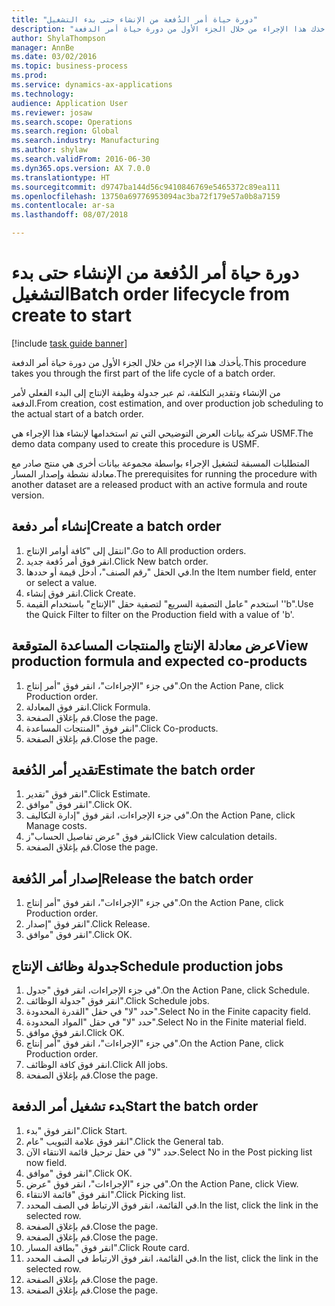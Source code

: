 ```yaml
--- 
title: "دورة حياة أمر الدُفعة من الإنشاء حتى بدء التشغيل"
description: "يأخذك هذا الإجراء من خلال الجزء الأول من دورة حياة أمر الدفعة."
author: ShylaThompson
manager: AnnBe
ms.date: 03/02/2016
ms.topic: business-process
ms.prod: 
ms.service: dynamics-ax-applications
ms.technology: 
audience: Application User
ms.reviewer: josaw
ms.search.scope: Operations
ms.search.region: Global
ms.search.industry: Manufacturing
ms.author: shylaw
ms.search.validFrom: 2016-06-30
ms.dyn365.ops.version: AX 7.0.0
ms.translationtype: HT
ms.sourcegitcommit: d9747ba144d56c9410846769e5465372c89ea111
ms.openlocfilehash: 13750a69776953094ac3ba72f179e57a0b8a7159
ms.contentlocale: ar-sa
ms.lasthandoff: 08/07/2018

---
```

# <a name="batch-order-lifecycle-from-create-to-start"></a><span data-ttu-id="2dcb5-103">دورة حياة أمر الدُفعة من الإنشاء حتى بدء التشغيل</span><span class="sxs-lookup"><span data-stu-id="2dcb5-103">Batch order lifecycle from create to start</span></span>

[!include [task guide banner](../../includes/task-guide-banner.md)]

<span data-ttu-id="2dcb5-104">يأخذك هذا الإجراء من خلال الجزء الأول من دورة حياة أمر الدفعة.</span><span class="sxs-lookup"><span data-stu-id="2dcb5-104">This procedure takes you through the first part of the life cycle of a batch order.</span></span>

<span data-ttu-id="2dcb5-105">من الإنشاء وتقدير التكلفة، ثم عبر جدولة وظيفة الإنتاج إلى البدء الفعلي لأمر الدفعة.</span><span class="sxs-lookup"><span data-stu-id="2dcb5-105">From creation, cost estimation, and over production job scheduling to the actual start of a batch order.</span></span>



<span data-ttu-id="2dcb5-106">شركة بيانات العرض التوضيحي التي تم استخدامها لإنشاء هذا الإجراء هي USMF.</span><span class="sxs-lookup"><span data-stu-id="2dcb5-106">The demo data company used to create this procedure is USMF.</span></span> 



<span data-ttu-id="2dcb5-107">المتطلبات المسبقة لتشغيل الإجراء بواسطة مجموعة بيانات أخرى هي منتج صادر مع معادلة نشطة وإصدار المسار.</span><span class="sxs-lookup"><span data-stu-id="2dcb5-107">The prerequisites for running the procedure with another dataset are a released product with an active formula and route version.</span></span>


## <a name="create-a-batch-order"></a><span data-ttu-id="2dcb5-108">إنشاء أمر دفعة</span><span class="sxs-lookup"><span data-stu-id="2dcb5-108">Create a batch order</span></span>
1. <span data-ttu-id="2dcb5-109">انتقل إلى "كافة أوامر الإنتاج".</span><span class="sxs-lookup"><span data-stu-id="2dcb5-109">Go to All production orders.</span></span>
2. <span data-ttu-id="2dcb5-110">انقر فوق أمر دُفعة جديد.</span><span class="sxs-lookup"><span data-stu-id="2dcb5-110">Click New batch order.</span></span>
3. <span data-ttu-id="2dcb5-111">في الحقل "رقم الصنف"، أدخل قيمة أو حددها.</span><span class="sxs-lookup"><span data-stu-id="2dcb5-111">In the Item number field, enter or select a value.</span></span>
4. <span data-ttu-id="2dcb5-112">انقر فوق إنشاء.</span><span class="sxs-lookup"><span data-stu-id="2dcb5-112">Click Create.</span></span>
5. <span data-ttu-id="2dcb5-113">استخدم "عامل التصفية السريع" لتصفية حقل "الإنتاج" باستخدام القيمة ''b".</span><span class="sxs-lookup"><span data-stu-id="2dcb5-113">Use the Quick Filter to filter on the Production field with a value of 'b'.</span></span>

## <a name="view-production-formula-and-expected-co-products"></a><span data-ttu-id="2dcb5-114">عرض معادلة الإنتاج والمنتجات المساعدة المتوقعة</span><span class="sxs-lookup"><span data-stu-id="2dcb5-114">View production formula and expected co-products</span></span>
1. <span data-ttu-id="2dcb5-115">في جزء "الإجراءات"، انقر فوق "أمر إنتاج".</span><span class="sxs-lookup"><span data-stu-id="2dcb5-115">On the Action Pane, click Production order.</span></span>
2. <span data-ttu-id="2dcb5-116">انقر فوق المعادلة.</span><span class="sxs-lookup"><span data-stu-id="2dcb5-116">Click Formula.</span></span>
3. <span data-ttu-id="2dcb5-117">قم بإغلاق الصفحة.</span><span class="sxs-lookup"><span data-stu-id="2dcb5-117">Close the page.</span></span>
4. <span data-ttu-id="2dcb5-118">انقر فوق "‏‫المنتجات المساعدة‬".</span><span class="sxs-lookup"><span data-stu-id="2dcb5-118">Click Co-products.</span></span>
5. <span data-ttu-id="2dcb5-119">قم بإغلاق الصفحة.</span><span class="sxs-lookup"><span data-stu-id="2dcb5-119">Close the page.</span></span>

## <a name="estimate-the-batch-order"></a><span data-ttu-id="2dcb5-120">تقدير أمر الدُفعة</span><span class="sxs-lookup"><span data-stu-id="2dcb5-120">Estimate the batch order</span></span>
1. <span data-ttu-id="2dcb5-121">انقر فوق "تقدير".</span><span class="sxs-lookup"><span data-stu-id="2dcb5-121">Click Estimate.</span></span>
2. <span data-ttu-id="2dcb5-122">انقر فوق "موافق".</span><span class="sxs-lookup"><span data-stu-id="2dcb5-122">Click OK.</span></span>
3. <span data-ttu-id="2dcb5-123">في جزء الإجراءات، انقر فوق "إدارة التكاليف‬".</span><span class="sxs-lookup"><span data-stu-id="2dcb5-123">On the Action Pane, click Manage costs.</span></span>
4. <span data-ttu-id="2dcb5-124">انقر فوق "عرض تفاصيل الحساب"ز</span><span class="sxs-lookup"><span data-stu-id="2dcb5-124">Click View calculation details.</span></span>
5. <span data-ttu-id="2dcb5-125">قم بإغلاق الصفحة.</span><span class="sxs-lookup"><span data-stu-id="2dcb5-125">Close the page.</span></span>

## <a name="release-the-batch-order"></a><span data-ttu-id="2dcb5-126">إصدار أمر الدُفعة</span><span class="sxs-lookup"><span data-stu-id="2dcb5-126">Release the batch order</span></span>
1. <span data-ttu-id="2dcb5-127">في جزء "الإجراءات"، انقر فوق "أمر إنتاج".</span><span class="sxs-lookup"><span data-stu-id="2dcb5-127">On the Action Pane, click Production order.</span></span>
2. <span data-ttu-id="2dcb5-128">انقر فوق "إصدار".</span><span class="sxs-lookup"><span data-stu-id="2dcb5-128">Click Release.</span></span>
3. <span data-ttu-id="2dcb5-129">انقر فوق "موافق".</span><span class="sxs-lookup"><span data-stu-id="2dcb5-129">Click OK.</span></span>

## <a name="schedule-production-jobs"></a><span data-ttu-id="2dcb5-130">جدولة وظائف الإنتاج</span><span class="sxs-lookup"><span data-stu-id="2dcb5-130">Schedule production jobs</span></span>
1. <span data-ttu-id="2dcb5-131">في جزء الإجراءات، انقر فوق "جدول".</span><span class="sxs-lookup"><span data-stu-id="2dcb5-131">On the Action Pane, click Schedule.</span></span>
2. <span data-ttu-id="2dcb5-132">انقر فوق "جدولة الوظائف".</span><span class="sxs-lookup"><span data-stu-id="2dcb5-132">Click Schedule jobs.</span></span>
3. <span data-ttu-id="2dcb5-133">حدد "لا" في حقل "القدرة المحدودة‬".</span><span class="sxs-lookup"><span data-stu-id="2dcb5-133">Select No in the Finite capacity field.</span></span>
4. <span data-ttu-id="2dcb5-134">حدد "لا" في حقل "المواد المحدودة‬".</span><span class="sxs-lookup"><span data-stu-id="2dcb5-134">Select No in the Finite material field.</span></span>
5. <span data-ttu-id="2dcb5-135">انقر فوق موافق.</span><span class="sxs-lookup"><span data-stu-id="2dcb5-135">Click OK.</span></span>
6. <span data-ttu-id="2dcb5-136">في جزء "الإجراءات"، انقر فوق "أمر إنتاج".</span><span class="sxs-lookup"><span data-stu-id="2dcb5-136">On the Action Pane, click Production order.</span></span>
7. <span data-ttu-id="2dcb5-137">انقر فوق كافة الوظائف.</span><span class="sxs-lookup"><span data-stu-id="2dcb5-137">Click All jobs.</span></span>
8. <span data-ttu-id="2dcb5-138">قم بإغلاق الصفحة.</span><span class="sxs-lookup"><span data-stu-id="2dcb5-138">Close the page.</span></span>

## <a name="start-the-batch-order"></a><span data-ttu-id="2dcb5-139">بدء تشغيل أمر الدفعة</span><span class="sxs-lookup"><span data-stu-id="2dcb5-139">Start the batch order</span></span>
1. <span data-ttu-id="2dcb5-140">انقر فوق "بدء".</span><span class="sxs-lookup"><span data-stu-id="2dcb5-140">Click Start.</span></span>
2. <span data-ttu-id="2dcb5-141">انقر فوق علامة التبويب "عام".</span><span class="sxs-lookup"><span data-stu-id="2dcb5-141">Click the General tab.</span></span>
3. <span data-ttu-id="2dcb5-142">حدد "لا" في حقل ترحيل قائمة الانتقاء الآن.</span><span class="sxs-lookup"><span data-stu-id="2dcb5-142">Select No in the Post picking list now field.</span></span>
4. <span data-ttu-id="2dcb5-143">انقر فوق "موافق".</span><span class="sxs-lookup"><span data-stu-id="2dcb5-143">Click OK.</span></span>
5. <span data-ttu-id="2dcb5-144">في جزء "الإجراءات"، انقر فوق "عرض".</span><span class="sxs-lookup"><span data-stu-id="2dcb5-144">On the Action Pane, click View.</span></span>
6. <span data-ttu-id="2dcb5-145">انقر فوق "قائمة الانتقاء".</span><span class="sxs-lookup"><span data-stu-id="2dcb5-145">Click Picking list.</span></span>
7. <span data-ttu-id="2dcb5-146">في القائمة، انقر فوق الارتباط في الصف المحدد.</span><span class="sxs-lookup"><span data-stu-id="2dcb5-146">In the list, click the link in the selected row.</span></span>
8. <span data-ttu-id="2dcb5-147">قم بإغلاق الصفحة.</span><span class="sxs-lookup"><span data-stu-id="2dcb5-147">Close the page.</span></span>
9. <span data-ttu-id="2dcb5-148">قم بإغلاق الصفحة.</span><span class="sxs-lookup"><span data-stu-id="2dcb5-148">Close the page.</span></span>
10. <span data-ttu-id="2dcb5-149">انقر فوق "بطاقة المسار".</span><span class="sxs-lookup"><span data-stu-id="2dcb5-149">Click Route card.</span></span>
11. <span data-ttu-id="2dcb5-150">في القائمة، انقر فوق الارتباط في الصف المحدد.</span><span class="sxs-lookup"><span data-stu-id="2dcb5-150">In the list, click the link in the selected row.</span></span>
12. <span data-ttu-id="2dcb5-151">قم بإغلاق الصفحة.</span><span class="sxs-lookup"><span data-stu-id="2dcb5-151">Close the page.</span></span>
13. <span data-ttu-id="2dcb5-152">قم بإغلاق الصفحة.</span><span class="sxs-lookup"><span data-stu-id="2dcb5-152">Close the page.</span></span>


